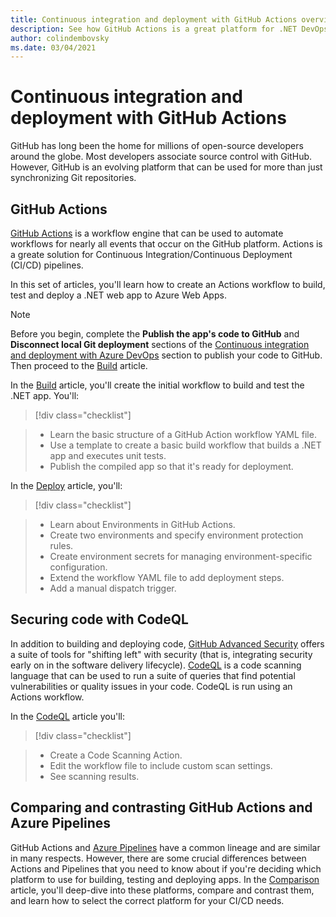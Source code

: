```yaml
---
title: Continuous integration and deployment with GitHub Actions overview
description: See how GitHub Actions is a great platform for .NET DevOps
author: colindembovsky
ms.date: 03/04/2021
---
```

# Continuous integration and deployment with GitHub Actions

GitHub has long been the home for millions of open-source developers around the globe. Most developers associate source control with GitHub. However, GitHub is an evolving platform that can be used for more than just synchronizing Git repositories.

## GitHub Actions

[GitHub Actions](https://docs.github.com/actions) is a workflow engine that can be used to automate workflows for nearly all events that occur on the GitHub platform. Actions is a greate solution for Continuous Integration/Continuous Deployment (CI/CD) pipelines.

In this set of articles, you'll learn how to create an Actions workflow to build, test and deploy a .NET web app to Azure Web Apps.

> [!NOTE]
> Before you begin, complete the **Publish the app's code to GitHub** and **Disconnect local Git deployment** sections of the [Continuous integration and deployment with Azure DevOps](cicd.md) section to publish your code to GitHub. Then proceed to the [Build](actions-build.md) article.

In the [Build](actions-build.md) article, you'll create the initial workflow to build and test the .NET app. You'll:

> [!div class="checklist"]

> * Learn the basic structure of a GitHub Action workflow YAML file.
> * Use a template to create a basic build workflow that builds a .NET app and executes unit tests.
> * Publish the compiled app so that it's ready for deployment.

In the [Deploy](actions-build.md) article, you'll:

> [!div class="checklist"]

> * Learn about Environments in GitHub Actions.
> * Create two environments and specify environment protection rules.
> * Create environment secrets for managing environment-specific configuration.
> * Extend the workflow YAML file to add deployment steps.
> * Add a manual dispatch trigger.

## Securing code with CodeQL

In addition to building and deploying code, [GitHub Advanced Security](https://docs.github.com/github/getting-started-with-github/about-github-advanced-security) offers a suite of tools for "shifting left" with security (that is, integrating security early on in the software delivery lifecycle). [CodeQL](https://codeql.github.com/docs/codeql-overview/about-codeql/) is a code scanning language that can be used to run a suite of queries that find potential vulnerabilities or quality issues in your code. CodeQL is run using an Actions workflow.

In the [CodeQL](actions-codeql.md) article you'll:

> [!div class="checklist"]

> * Create a Code Scanning Action.
> * Edit the workflow file to include custom scan settings.
> * See scanning results.

## Comparing and contrasting GitHub Actions and Azure Pipelines

GitHub Actions and [Azure Pipelines](/azure/devops/pipelines/get-started/what-is-azure-pipelines?view=azure-devops&preserve-view=true) have a common lineage and are similar in many respects. However, there are some crucial differences between Actions and Pipelines that you need to know about if you're deciding which platform to use for building, testing and deploying apps. In the [Comparison](actions-vs-pipelines.md) article, you'll deep-dive into these platforms, compare and contrast them, and learn how to select the correct platform for your CI/CD needs.
